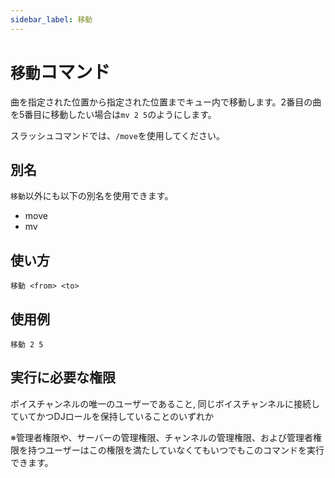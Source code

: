 ```yaml
---
sidebar_label: 移動
---
```

# `移動`コマンド
曲を指定された位置から指定された位置までキュー内で移動します。2番目の曲を5番目に移動したい場合は`mv 2 5`のようにします。

スラッシュコマンドでは、`/move`を使用してください。

## 別名
`移動`以外にも以下の別名を使用できます。

- move
- mv

## 使い方
```
移動 <from> <to>
```

## 使用例
```
移動 2 5
```


## 実行に必要な権限
ボイスチャンネルの唯一のユーザーであること, 同じボイスチャンネルに接続していてかつDJロールを保持していることのいずれか

※管理者権限や、サーバーの管理権限、チャンネルの管理権限、および管理者権限を持つユーザーはこの権限を満たしていなくてもいつでもこのコマンドを実行できます。
  
